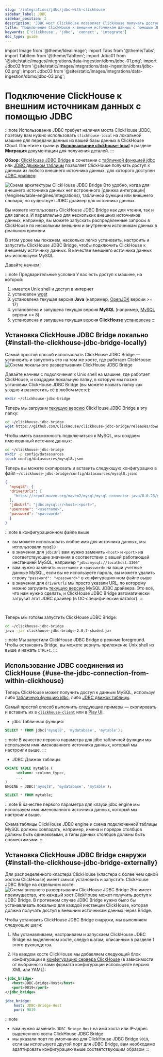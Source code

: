 ```yaml
---
slug: '/integrations/jdbc/jdbc-with-clickhouse'
sidebar_label: JDBC
sidebar_position: 2
description: 'JDBC мост ClickHouse позволяет ClickHouse получать доступ к данным'
title: 'Подключение ClickHouse к внешним источникам данных с помощью JDBC'
keywords: ['clickhouse', 'jdbc', 'connect', 'integrate']
doc_type: guide
---
```

import Image from '@theme/IdealImage';
import Tabs from '@theme/Tabs';
import TabItem from '@theme/TabItem';
import Jdbc01 from '@site/static/images/integrations/data-ingestion/dbms/jdbc-01.png';
import Jdbc02 from '@site/static/images/integrations/data-ingestion/dbms/jdbc-02.png';
import Jdbc03 from '@site/static/images/integrations/data-ingestion/dbms/jdbc-03.png';


# Подключение ClickHouse к внешним источникам данных с помощью JDBC

:::note
Использование JDBC требует наличия моста ClickHouse JDBC, поэтому вам нужно использовать `clickhouse-local` на локальной машине для передачи данных из вашей базы данных в ClickHouse Cloud. Посетите страницу [**Использование clickhouse-local**](/cloud/migration/clickhouse-local#example-2-migrating-from-mysql-to-clickhouse-cloud-with-the-jdbc-bridge) в разделе **Миграция** документации для получения деталей.
:::

**Обзор:** <a href="https://github.com/ClickHouse/clickhouse-jdbc-bridge" target="_blank">ClickHouse JDBC Bridge</a> в сочетании с [табличной функцией jdbc](/sql-reference/table-functions/jdbc.md) или [JDBC движком таблицы](/engines/table-engines/integrations/jdbc.md) позволяет ClickHouse получать доступ к данным из любого внешнего источника данных, для которого доступен <a href="https://en.wikipedia.org/wiki/JDBC_driver" target="_blank">JDBC драйвер</a>:

<Image img={Jdbc01} size="lg" alt="Схема архитектуры ClickHouse JDBC Bridge" background='white'/>
Это удобно, когда для внешнего источника данных нет встроенного [движка интеграции](/engines/table-engines/integrations), табличной функции или внешнего словаря, но существует JDBC драйвер для источника данных.

Вы можете использовать ClickHouse JDBC Bridge как для чтения, так и для записи. И параллельно для нескольких внешних источников данных, например, вы можете запускать распределенные запросы в ClickHouse по нескольким внешним и внутренним источникам данных в реальном времени.

В этом уроке мы покажем, насколько легко установить, настроить и запустить ClickHouse JDBC Bridge, чтобы подключить ClickHouse к внешнему источнику данных. В качестве внешнего источника данных мы используем MySQL.

Давайте начнем!

:::note Предварительные условия
У вас есть доступ к машине, на которой:
1. имеется Unix shell и доступ в интернет
2. установлен <a href="https://www.gnu.org/software/wget/" target="_blank">wget</a>
3. установлена текущая версия **Java** (например, <a href="https://openjdk.java.net" target="_blank">OpenJDK</a> версии >= 17)
4. установлена и запущена текущая версия **MySQL** (например, <a href="https://www.mysql.com" target="_blank">MySQL</a> версии >= 8)
5. установлена и запущена текущая версия **ClickHouse** [установлена](/getting-started/install/install.mdx)
:::

## Установка ClickHouse JDBC Bridge локально {#install-the-clickhouse-jdbc-bridge-locally}

Самый простой способ использовать ClickHouse JDBC Bridge — установить и запустить его на том же хосте, где работает ClickHouse:<Image img={Jdbc02} size="lg" alt="Схема локального развертывания ClickHouse JDBC Bridge" background='white'/>

Давайте начнем с подключения к Unix shell на машине, где работает ClickHouse, и создадим локальную папку, в которую мы позже установим ClickHouse JDBC Bridge (вы можете назвать папку как угодно и разместить её в любом месте):
```bash
mkdir ~/clickhouse-jdbc-bridge
```

Теперь мы загрузим <a href="https://github.com/ClickHouse/clickhouse-jdbc-bridge/releases/" target="_blank">текущую версию</a> ClickHouse JDBC Bridge в эту папку:

```bash
cd ~/clickhouse-jdbc-bridge
wget https://github.com/ClickHouse/clickhouse-jdbc-bridge/releases/download/v2.0.7/clickhouse-jdbc-bridge-2.0.7-shaded.jar
```

Чтобы иметь возможность подключиться к MySQL, мы создаем именованный источник данных:

```bash
cd ~/clickhouse-jdbc-bridge
mkdir -p config/datasources
touch config/datasources/mysql8.json
```

Теперь вы можете скопировать и вставить следующую конфигурацию в файл `~/clickhouse-jdbc-bridge/config/datasources/mysql8.json`:

```json
{
  "mysql8": {
  "driverUrls": [
    "https://repo1.maven.org/maven2/mysql/mysql-connector-java/8.0.28/mysql-connector-java-8.0.28.jar"
  ],
  "jdbcUrl": "jdbc:mysql://<host>:<port>",
  "username": "<username>",
  "password": "<password>"
  }
}
```

:::note
в конфигурационном файле выше
- вы можете использовать любое имя для источника данных, мы использовали `mysql8`
- в значении для `jdbcUrl` вам нужно заменить `<host>` и `<port>` на соответствующие значения в соответствии с вашей работающей инстанцией MySQL, например `"jdbc:mysql://localhost:3306"`
- вам нужно заменить `<username>` и `<password>` на ваши учетные данные MySQL, если вы не используете пароль, вы можете удалить строку `"password": "<password>"` в конфигурационном файле выше
- в значении для `driverUrls` мы просто указали URL, по которому можно загрузить <a href="https://repo1.maven.org/maven2/mysql/mysql-connector-java/" target="_blank">текущую версию</a> MySQL JDBC драйвера. Это всё, что нам нужно сделать, и ClickHouse JDBC Bridge автоматически загрузит этот JDBC драйвер (в ОС-специфический каталог).
:::

<br/>

Теперь мы готовы запустить ClickHouse JDBC Bridge:
```bash
cd ~/clickhouse-jdbc-bridge
java -jar clickhouse-jdbc-bridge-2.0.7-shaded.jar
```
:::note
Мы запустили ClickHouse JDBC Bridge в режиме foreground. Чтобы остановить Bridge, вы можете вернуть приложение Unix shell из выше и нажать `CTRL+C`.
:::

## Использование JDBC соединения из ClickHouse {#use-the-jdbc-connection-from-within-clickhouse}

Теперь ClickHouse может получить доступ к данным MySQL, используя либо [табличную функцию jdbc](/sql-reference/table-functions/jdbc.md), либо [JDBC движок таблицы](/engines/table-engines/integrations/jdbc.md).

Самый простой способ выполнить следующие примеры — скопировать и вставить их в [`clickhouse-client`](/interfaces/cli.md) или в [Play UI](/interfaces/http.md).

- jdbc Табличная функция:

```sql
SELECT * FROM jdbc('mysql8', 'mydatabase', 'mytable');
```
:::note
В качестве первого параметра для jdbc табличной функции мы используем имя именованного источника данных, который мы настроили выше.
:::

- JDBC Движок таблицы:
```sql
CREATE TABLE mytable (
     <column> <column_type>,
     ...
)
ENGINE = JDBC('mysql8', 'mydatabase', 'mytable');

SELECT * FROM mytable;
```
:::note
В качестве первого параметра для клаузи jdbc engine мы используем имя именованного источника данных, который мы настроили выше.

Схема таблицы ClickHouse JDBC engine и схема подключенной таблицы MySQL должны совпадать, например, имена и порядок столбцов должны быть одинаковыми, а типы данных столбцов должны быть совместимыми.
:::

## Установка ClickHouse JDBC Bridge снаружи {#install-the-clickhouse-jdbc-bridge-externally}

Для распределенного кластера ClickHouse (кластера с более чем одной хостом ClickHouse) имеет смысл установить и запустить ClickHouse JDBC Bridge на отдельном хосте:
<Image img={Jdbc03} size="lg" alt="Схема внешнего развертывания ClickHouse JDBC Bridge" background='white'/>
Это имеет преимущество, что каждый хост ClickHouse может получить доступ к JDBC Bridge. В противном случае JDBC Bridge нужно было бы устанавливать локально для каждой инстанции ClickHouse, которая должна получать доступ к внешним источникам данных через Bridge.

Чтобы установить ClickHouse JDBC Bridge снаружи, мы выполняем следующие шаги:

1. Мы устанавливаем, настраиваем и запускаем ClickHouse JDBC Bridge на выделенном хосте, следуя шагам, описанным в разделе 1 этого руководства.

2. На каждом хосте ClickHouse мы добавляем следующий блок конфигурации в <a href="https://clickhouse.com/docs/operations/configuration-files/#configuration_files" target="_blank">конфигурацию сервера ClickHouse</a> (в зависимости от выбранного вами формата конфигурации используйте версию XML или YAML):

<Tabs>
<TabItem value="xml" label="XML">

```xml
<jdbc_bridge>
   <host>JDBC-Bridge-Host</host>
   <port>9019</port>
</jdbc_bridge>
```

</TabItem>
<TabItem value="yaml" label="YAML">

```yaml
jdbc_bridge:
    host: JDBC-Bridge-Host
    port: 9019
```

</TabItem>
</Tabs>

:::note
- вам нужно заменить `JDBC-Bridge-Host` на имя хоста или IP-адрес выделенного хоста ClickHouse JDBC Bridge
- мы указали порт по умолчанию для ClickHouse JDBC Bridge `9019`, если вы используете другой порт для JDBC Bridge, вам необходимо адаптировать конфигурацию выше соответствующим образом
:::

[//]: # (## 4. Дополнительная информация)

[//]: # ()
[//]: # (TODO: )

[//]: # (- упомянуть, что для jdbc табличной функции это более производительно &#40;не два запроса каждый раз&#41; также указать схему в качестве параметра)

[//]: # ()
[//]: # (- упомянуть ad hoc запрос против табличного запроса, сохраненного запроса, именованного запроса)

[//]: # ()
[//]: # (- упомянуть вставку в )